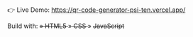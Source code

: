 👉 Live Demo: https://qr-code-generator-psi-ten.vercel.app/

Build with:
<s> » HTML5 </s>
»<s> CSS  </s>
»  <s> JavaScript  </s>



